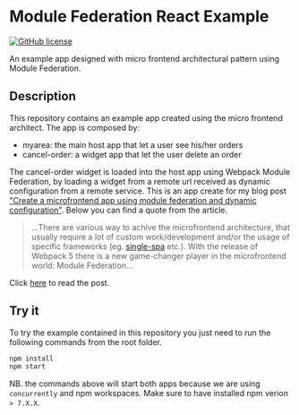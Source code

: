 # Module Federation React Example

[![GitHub license](https://img.shields.io/badge/license-MIT-blue.svg)](https://raw.githubusercontent.com/chicio/module-federation-react-example/main/LICENSE.md)

An example app designed with micro frontend architectural pattern using Module Federation.

## Description

This repository contains an example app created using the micro frontend architect.
The app is composed by:

* myarea: the main host app that let a user see his/her orders
* cancel-order: a widget app that let the user delete an order

The cancel-order widget is loaded into the host app using Webpack Module Federation, by loading a widget from a remote url received as dynamic configuration from a remote service. This is an app create for my blog post ["Create a microfrontend app using module federation and dynamic configuration"](https://www.fabrizioduroni.it/2022/06/06/microfrontend-module-federation-dynamic-configuration/). Below you can find a quote from the article.  

> ...There are various way to achive the microfrontend architecture, that usually require a lot of custom work/development and/or the usage of specific frameworks (eg. [single-spa](https://github.com/single-spa/single-spa "single-spa") etc.). With the release of Webpack 5 there is a new game-changer player in the microfrontend world: Module Federation...

Click [here](https://www.fabrizioduroni.it/2022/06/06/microfrontend-module-federation-dynamic-configuration/ "module federation react example") to read the post.

## Try it

To try the example contained in this repository you just need to run the following commands from the root folder.

```bash
npm install
npm start
```

NB. the commands above will start both apps because we are using `concurrently` and npm workspaces. Make sure to have installed npm verion `> 7.X.X`.
